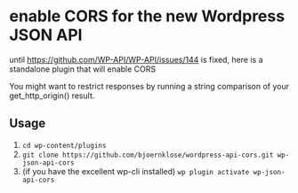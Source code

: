 # enable CORS for the new Wordpress JSON API

until https://github.com/WP-API/WP-API/issues/144 is fixed, here is a standalone plugin that will enable CORS

You might want to restrict responses by running a string comparison of your get_http_origin() result.

## Usage

1. `cd wp-content/plugins`
2. `git clone https://github.com/bjoernklose/wordpress-api-cors.git wp-json-api-cors`
3. (if you have the excellent wp-cli installed) `wp plugin activate wp-json-api-cors`